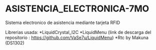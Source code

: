 # ASISTENCIA_ELECTRONICA-7MO
Sistema electronico de asistencia mediante tarjeta RFID

Librerias usada:
*LiquidCrystal_I2C
*LiquidMenu (link de descarga  del repositorio : https://github.com/VaSe7u/LiquidMenu)
*Rtc by Makuna (DS1302)

